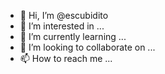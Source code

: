 - 👋 Hi, I’m @escubidito
- 👀 I’m interested in ...
- 🌱 I’m currently learning ...
- 💞️ I’m looking to collaborate on ...
- 📫 How to reach me ...

<!---
escubidito/escubidito is a ✨ special ✨ repository because its `README.md` (this file) appears on your GitHub profile.
You can click the Preview link to take a look at your changes.
--->
